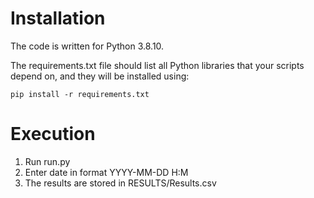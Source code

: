 # Installation
The code is written for Python 3.8.10.

The requirements.txt file should list all Python libraries that your scripts depend on, and they will be installed using:

    pip install -r requirements.txt

# Execution

1. Run run.py
2. Enter date in format YYYY-MM-DD H:M
3. The results are stored in RESULTS/Results.csv
